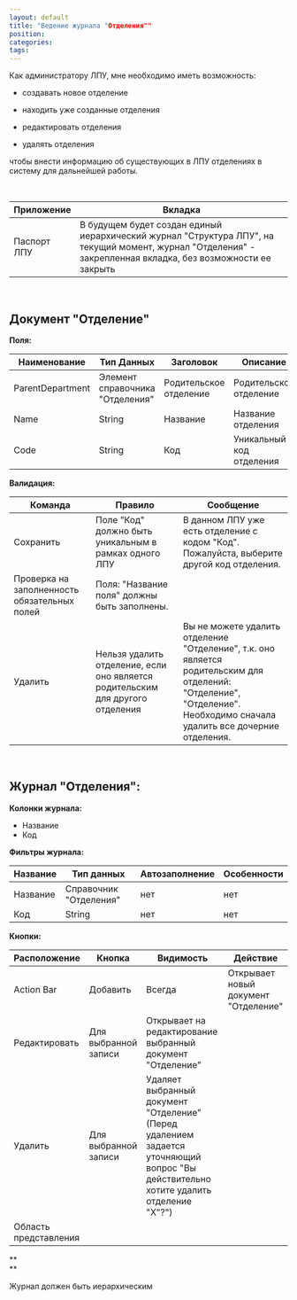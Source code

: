 ```yaml
---
layout: default
title: "Ведение журнала "Отделения""
position: 
categories: 
tags: 
---
```


Как администратору ЛПУ, мне необходимо иметь возможность:

* создавать новое отделение

* находить уже созданные отделения

* редактировать отделения

* удалять отделения

  
чтобы внести информацию об существующих в ЛПУ отделениях в систему для дальнейшей работы.

 

|Приложение|Вкладка|
|----------|-------|
|Паспорт ЛПУ|В будущем будет создан единый иерархический журнал "Структура ЛПУ", на текущий момент, журнал "Отделения" - закрепленная вкладка, без возможности ее закрыть|

 

## Документ "Отделение" 

**Поля:**

|Наименование|Тип Данных|Заголовок|Описание|Множественность|
|------------|----------|---------|--------|---------------|
|ParentDepartment|Элемент справочника "Отделения"|Родительское отделение|Родительское отделение|[0..1]|
|Name|String|Название|Название отделения|[1..1]|
|Code|String|Код|Уникальный код отделения|[1..1]|

**Валидация:**

|Команда|Правило|Сообщение|
|-------|-------|---------|
|Сохранить|Поле "Код" должно быть уникальным в рамках одного ЛПУ|В данном ЛПУ уже есть отделение с кодом "Код". Пожалуйста, выберите другой код отделения.|
|Проверка на заполненность обязательных полей|Поля: "Название поля" должны быть заполнены.|
|Удалить|Нельзя удалить отделение, если оно является родительским для другого отделения|Вы не можете удалить отделение "Отделение", т.к. оно является родительским для отделений: "Отделение", "Отделение". Необходимо сначала удалить все дочерние отделения.|

 

## Журнал "Отделения":

**Колонки журнала:**

* Название
* Код

**Фильтры журнала:**

|Название|Тип данных|Автозаполнение|Особенности|
|--------|----------|--------------|-----------|
|Название|Справочник "Отделения"|нет|нет|
|Код|String|нет|нет|

**Кнопки:**

|Расположение|Кнопка|Видимость|Действие|
|------------|------|---------|--------|
|Action Bar|Добавить|Всегда|Открывает новый документ "Отделение"|
|Редактировать|Для выбранной записи|Открывает на редактирование выбранный документ "Отделение"|
|Удалить|Для выбранной записи|Удаляет выбранный документ "Отделение" (Перед удалением задается уточняющий вопрос "Вы действительно хотите удалить отделение "Х"?")|
|Область представления| | | |

**  
**

Журнал должен быть иерархическим

